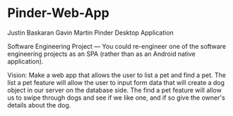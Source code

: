 # Pinder-Web-App

Justin Baskaran
Gavin Martin
													Pinder Desktop Application

Software Engineering Project — You could re-engineer one of the software engineering projects as an SPA (rather than as an Android native application).

Vision: 
Make a web app that allows the user to list a pet and find a pet. The list a pet feature will allow the user to input form data that will create a dog object in our server on the database side. The find a pet feature will allow us to swipe through dogs and see if we like one, and if so give the owner's details about the dog. 

